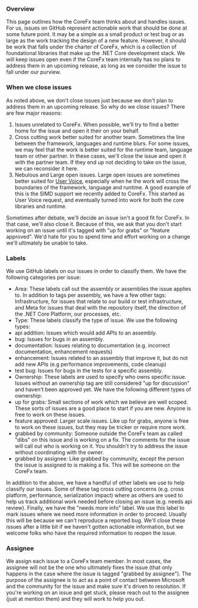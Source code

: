 ### Overview
This page outlines how the CoreFx team thinks about and handles issues.  For us, issues on GitHub represent actionable work that should be done at some future point.  It may be a simple as a small product or test bug or as large as the work tracking the design of a new feature.  However, it should be work that falls under the charter of CoreFx, which is a collection of foundational libraries that make up the .NET Core development stack.  We will keep issues open even if the CoreFx team internally has no plans to address them in an upcoming release, as long as we consider the issue to fall under our purview.

### When we close issues
As noted above, we don't close issues just because we don't plan to address them in an upcoming release.  So why do we close issues?  There are few major reasons:

1. Issues unrelated to CoreFx.  When possible, we'll try to find a better home for the issue and open it their on your behalf.
2. Cross cutting work better suited for another team.  Sometimes the line between the framework, languages and runtime blurs.  For some issues, we may feel that the work is better suited for the runtime team, language team or other partner.  In these cases, we'll close the issue and open it with the partner team.  If they end up not deciding to take on the issue, we can reconsider it here.
3. Nebulous and Large open issues.  Large open issues are sometimes better suited for [User Voice](http://visualstudio.uservoice.com/forums/121579-visual-studio/category/31481--net), especially when he the work will cross the boundaries of the framework, language and runtime.  A good example of this is the SIMD support we recently added to CoreFx.  This started as User Voice request, and eventually turned into work for both the core libraries and runtime.

Sometimes after debate, we'll decide an issue isn't a good fit for CoreFx.  In that case, we'll also close it.  Because of this, we ask that you don't start working on an issue until it's tagged with "up for grabs" or "feature approved".  We'd hate for you to spend time and effort working on a change we'll ultimately be unable to take.

### Labels
We use GitHub labels on our issues in order to classify them.  We have the following categories per issue:
* Area: These labels call out the assembly or assemblies the issue applies to. In addition to tags per assembly, we have a few other tags: Infrastructure, for issues that relate to our build or test infrastructure, and Meta for issues that deal with the repository itself, the direction of the .NET Core Platform, our processes, etc.
* Type: These labels classify the type of issue.  We use the following types:
 * api addition: Issues which would add APIs to an assembly.
 * bug: Issues for bugs in an assembly.
 * documentation: Issues relating to documentation (e.g. incorrect documentation, enhancement requests)
 * enhancement: Issues related to an assembly that improve it, but do not add new APIs (e.g performance improvements, code cleanup)
 * test bug: Issues for bugs in the tests for a specific assembly.
* Ownership: These labels are used to specify who owns specific issue. Issues without an ownership tag are still considered "up for discussion" and haven't been approved yet. We have the following different types of ownership:
 * up for grabs: Small sections of work which we believe are well scoped. These sorts of issues are a good place to start if you are new.  Anyone is free to work on these issues.
 * feature approved: Larger scale issues.  Like up for grabs, anyone is free to work on these issues, but they may be tricker or require more work.
 * grabbed by community: Someone outside the CoreFx team as called "dibs" on this issue and is working on a fix.  The comments for the issue will call out who is working on it.  You shouldn't try to address the issue without coordinating with the owner.
 * grabbed by assignee: Like grabbed by community, except the person the issue is assigned to is making a fix.  This will be someone on the CoreFx team.

In addition to the above, we have a handful of other labels we use to help classify our issues.  Some of these tag cross cutting concerns (e.g. cross platform, performance, serialization impact) where as others are used to help us track additional work needed before closing an issue (e.g. needs api review). Finally, we have the "needs more info" label.  We use this label to mark issues where we need more information in order to proceed.  Usually this will be because we can't reproduce a reported bug.  We'll close these issues after a little bit if we haven't gotten actionable information, but we welcome folks who have the required information to reopen the issue.

### Assignee
We assign each issue to a CoreFx team member.  In most cases, the assignee will not be the one who ultimately fixes the issue (that only happens in the case where the issue is tagged "grabbed by assignee"). The purpose of the assignee is to act as a point of contact between Microsoft and the community for the issue and make sure it's driven to resolution.  If you're working on an issue and get stuck, please reach out to the assignee (just at mention them)  and they will work to help you out.